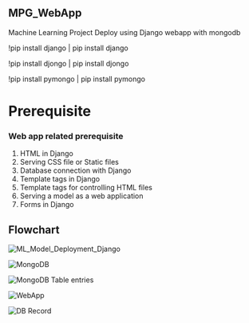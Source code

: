 ## MPG_WebApp
Machine Learning Project Deploy using Django webapp with mongodb

!pip install django | pip install django

!pip install djongo | pip install djongo

!pip install pymongo | pip install pymongo

# Prerequisite

### Web app related prerequisite
1. HTML in Django
2. Serving CSS file or Static files
3. Database connection with Django
4. Template tags in Django
5. Template tags for controlling HTML files
6. Serving a model as a web application
7. Forms in Django

## Flowchart
![ML_Model_Deployment_Django](https://user-images.githubusercontent.com/62986688/115986670-f65bf600-a5ce-11eb-883d-a9935842a665.png)

![MongoDB](https://user-images.githubusercontent.com/62986688/116772497-2131c880-aa6d-11eb-8f6f-ba3c9a001c66.png)

![MongoDB Table entries](https://user-images.githubusercontent.com/62986688/116772500-25f67c80-aa6d-11eb-8209-998a55a5bff6.png)

![WebApp](https://user-images.githubusercontent.com/62986688/116772506-2d1d8a80-aa6d-11eb-891f-897581b3e1d1.png)

![DB Record](https://user-images.githubusercontent.com/62986688/116772512-327ad500-aa6d-11eb-86ab-e6da193ae0d0.png)
